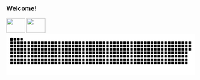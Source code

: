 ### Welcome!
<div>
  
<img height="40" width="50" src="https://cdn.jsdelivr.net/gh/devicons/devicon@latest/icons/csharp/csharp-original.svg"/>
<img height="40" width="50" src="https://cdn.jsdelivr.net/gh/devicons/devicon@latest/icons/java/java-original.svg"/>
</div>

<img alt="GitHub Snake" src="https://raw.githubusercontent.com/beaalvess/beaalvess/output/github-contribution-grid-snake-dark.svg"/>

<!--
**beaalvess/beaalvess** is a ✨ _special_ ✨ repository because its `README.md` (this file) appears on your GitHub profile.
Here are some ideas to get you started:

- 🔭 I’m currently working on ...
- 🌱 I’m currently learning ...
- 👯 I’m looking to collaborate on ...
- 🤔 I’m looking for help with ...
- 💬 Ask me about ...
- 📫 How to reach me: ...
- 😄 Pronouns: ...
- ⚡ Fun fact: ...
-->
